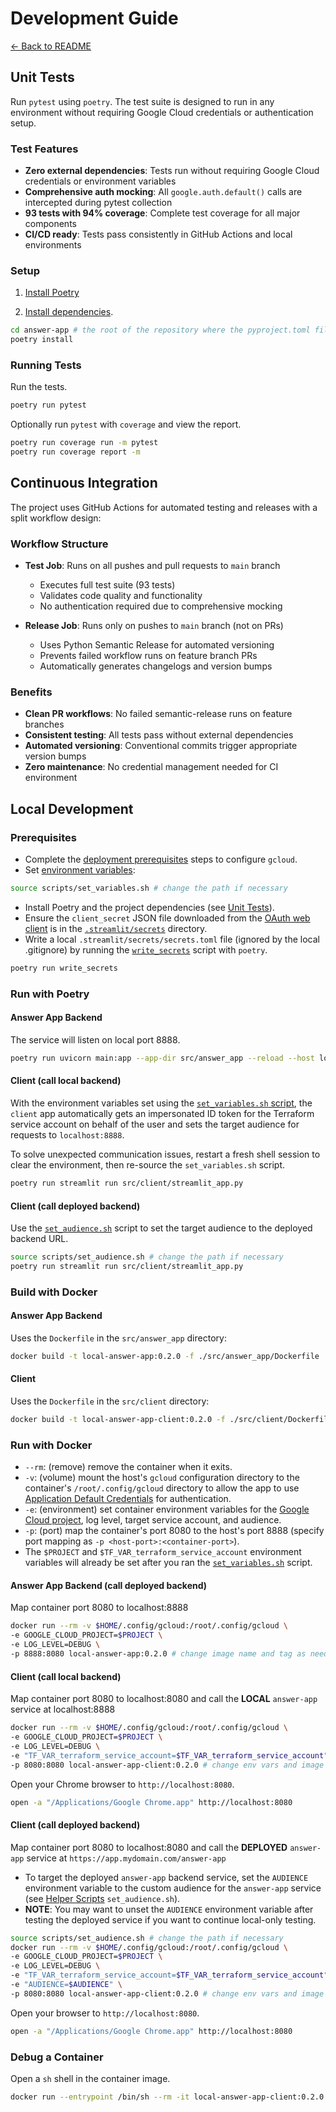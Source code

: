# Development Guide

[← Back to README](../../README.md)

## Unit Tests

Run `pytest` using `poetry`. The test suite is designed to run in any environment without requiring Google Cloud credentials or authentication setup.

### Test Features

- **Zero external dependencies**: Tests run without requiring Google Cloud credentials or environment variables
- **Comprehensive auth mocking**: All `google.auth.default()` calls are intercepted during pytest collection
- **93 tests with 94% coverage**: Complete test coverage for all major components
- **CI/CD ready**: Tests pass consistently in GitHub Actions and local environments

### Setup

1. [Install Poetry](https://python-poetry.org/docs/#installation)

2. [Install dependencies](https://python-poetry.org/docs/basic-usage/#installing-dependencies).
```sh
cd answer-app # the root of the repository where the pyproject.toml file is located - change the path if necessary
poetry install
```

### Running Tests

Run the tests.
```sh
poetry run pytest
```

Optionally run `pytest` with `coverage` and view the report.
```sh
poetry run coverage run -m pytest
poetry run coverage report -m
```

## Continuous Integration

The project uses GitHub Actions for automated testing and releases with a split workflow design:

### Workflow Structure

- **Test Job**: Runs on all pushes and pull requests to `main` branch
  - Executes full test suite (93 tests)
  - Validates code quality and functionality
  - No authentication required due to comprehensive mocking
  
- **Release Job**: Runs only on pushes to `main` branch (not on PRs)
  - Uses Python Semantic Release for automated versioning
  - Prevents failed workflow runs on feature branch PRs
  - Automatically generates changelogs and version bumps

### Benefits

- **Clean PR workflows**: No failed semantic-release runs on feature branches
- **Consistent testing**: All tests pass without external dependencies
- **Automated versioning**: Conventional commits trigger appropriate version bumps
- **Zero maintenance**: No credential management needed for CI environment

## Local Development

### Prerequisites

- Complete the [deployment prerequisites](../installation/prerequisites.md) steps to configure `gcloud`.
- Set [environment variables](../infrastructure/helper-scripts.md#environment-variables-set):
```sh
source scripts/set_variables.sh # change the path if necessary
```
- Install Poetry and the project dependencies (see [Unit Tests](#unit-tests)).
- Ensure the `client_secret` JSON file downloaded from the [OAuth web client](../installation/oauth-setup.md#2-create-an-oauth-client) is in the [`.streamlit/secrets`](../../.streamlit/secrets) directory.
- Write a local `.streamlit/secrets/secrets.toml` file (ignored by the local .gitignore) by running the [`write_secrets`](../../pyproject.toml#project.scripts) script with `poetry`.
```sh
poetry run write_secrets
```

### Run with Poetry

#### Answer App Backend

The service will listen on local port 8888.
```sh
poetry run uvicorn main:app --app-dir src/answer_app --reload --host localhost --port 8888
```

#### Client (call local backend)

With the environment variables set using the [`set_variables.sh` script](../infrastructure/helper-scripts.md#configuration-scripts), the `client` app automatically gets an impersonated ID token for the Terraform service account on behalf of the user and sets the target audience for requests to `localhost:8888`.

To solve unexpected communication issues, restart a fresh shell session to clear the environment, then re-source the `set_variables.sh` script.

```sh
poetry run streamlit run src/client/streamlit_app.py 
```

#### Client (call deployed backend)

Use the [`set_audience.sh`](../infrastructure/helper-scripts.md#testing-scripts) script to set the target audience to the deployed backend URL.

```sh
source scripts/set_audience.sh # change the path if necessary
poetry run streamlit run src/client/streamlit_app.py
```

### Build with Docker

#### Answer App Backend

Uses the `Dockerfile` in the `src/answer_app` directory:
```sh
docker build -t local-answer-app:0.2.0 -f ./src/answer_app/Dockerfile . # change image name and tag as needed
```

#### Client

Uses the `Dockerfile` in the `src/client` directory:
```sh
docker build -t local-answer-app-client:0.2.0 -f ./src/client/Dockerfile . # change image name tag as needed
```

### Run with Docker

- `--rm`: (remove) remove the container when it exits.
- `-v`: (volume) mount the host's `gcloud` configuration directory to the container's `/root/.config/gcloud` directory to allow the app to use [Application Default Credentials](https://stackoverflow.com/questions/38938216/pass-google-default-application-credentials-in-local-docker-run) for authentication.
- `-e`: (environment) set container environment variables for the [Google Cloud project](https://stackoverflow.com/questions/74866327/oserror-whilst-trying-to-run-a-python-app-inside-a-docker-container-using-appl), log level, target service account, and audience.
- `-p`: (port) map the container's port 8080 to the host's port 8888 (specify port mapping as `-p <host-port>:<container-port>`).
- The `$PROJECT` and `$TF_VAR_terraform_service_account` environment variables will already be set after you ran the [`set_variables.sh`](#prerequisites) script.

#### Answer App Backend (call deployed backend)

Map container port 8080 to localhost:8888
```sh
docker run --rm -v $HOME/.config/gcloud:/root/.config/gcloud \
-e GOOGLE_CLOUD_PROJECT=$PROJECT \
-e LOG_LEVEL=DEBUG \
-p 8888:8080 local-answer-app:0.2.0 # change image name and tag as needed
```

#### Client (call local backend)

Map container port 8080 to localhost:8080 and call the **LOCAL** `answer-app` service at localhost:8888
```sh
docker run --rm -v $HOME/.config/gcloud:/root/.config/gcloud \
-e GOOGLE_CLOUD_PROJECT=$PROJECT \
-e LOG_LEVEL=DEBUG \
-e "TF_VAR_terraform_service_account=$TF_VAR_terraform_service_account" \
-p 8080:8080 local-answer-app-client:0.2.0 # change env vars and image name and tag as needed
```

Open your Chrome browser to `http://localhost:8080`.
```sh
open -a "/Applications/Google Chrome.app" http://localhost:8080
```

#### Client (call deployed backend)

Map container port 8080 to localhost:8080 and call the **DEPLOYED** `answer-app` service at `https://app.mydomain.com/answer-app`

- To target the deployed `answer-app` backend service, set the `AUDIENCE` environment variable to the custom audience for the `answer-app` service (see [Helper Scripts](../infrastructure/helper-scripts.md#testing-scripts) `set_audience.sh`).
- **NOTE**: You may want to unset the `AUDIENCE` environment variable after testing the deployed service if you want to continue local-only testing.
```sh
source scripts/set_audience.sh # change the path if necessary
docker run --rm -v $HOME/.config/gcloud:/root/.config/gcloud \
-e GOOGLE_CLOUD_PROJECT=$PROJECT \
-e LOG_LEVEL=DEBUG \
-e "TF_VAR_terraform_service_account=$TF_VAR_terraform_service_account" \
-e "AUDIENCE=$AUDIENCE" \
-p 8080:8080 local-answer-app-client:0.2.0 # change env vars and image name and tag as needed
```

Open your browser to `http://localhost:8080`.
```sh
open -a "/Applications/Google Chrome.app" http://localhost:8080
```

### Debug a Container

Open a `sh` shell in the container image.
```sh
docker run --entrypoint /bin/sh --rm -it local-answer-app-client:0.2.0 
```